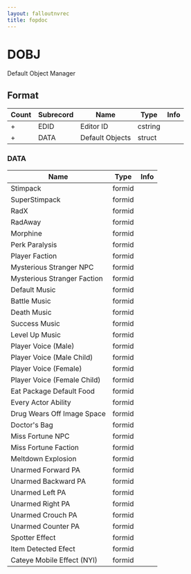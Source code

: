 ```yaml
---
layout: falloutnvrec
title: fopdoc
---
```

DOBJ
====

Default Object Manager

## Format

Count | Subrecord | Name | Type | Info
------|-------|------|------|-----
+ | EDID | Editor ID | cstring |
+ | DATA | Default Objects | struct |

### DATA

Name | Type | Info
-----|------|-----
Stimpack | formid |
SuperStimpack | formid |
RadX | formid |
RadAway | formid |
Morphine | formid |
Perk Paralysis | formid |
Player Faction | formid |
Mysterious Stranger NPC | formid |
Mysterious Stranger Faction | formid |
Default Music | formid |
Battle Music | formid |
Death Music | formid |
Success Music | formid |
Level Up Music | formid |
Player Voice (Male) | formid |
Player Voice (Male Child) | formid |
Player Voice (Female) | formid |
Player Voice (Female Child) | formid |
Eat Package Default Food | formid |
Every Actor Ability | formid |
Drug Wears Off Image Space | formid |
Doctor's Bag | formid |
Miss Fortune NPC | formid |
Miss Fortune Faction | formid |
Meltdown Explosion | formid |
Unarmed Forward PA | formid |
Unarmed Backward PA | formid |
Unarmed Left PA | formid |
Unarmed Right PA | formid |
Unarmed Crouch PA | formid |
Unarmed Counter PA | formid |
Spotter Effect | formid |
Item Detected Efect | formid |
Cateye Mobile Effect (NYI) | formid |
